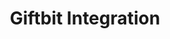 ---
title: Giftbit Integration
integrationName: Giftbit
logo: giftbit-integration.png
slug: giftbit
categories: 
 - reward
highlights: |
    Giftbit allows you to buy, send, and track digital gift card orders. Referral SaaSquatch's Giftbit integration enables you to automatically reward your referral participants with gift cards.
keyFeatures:
 - Hands-off reward generation, fullfillment, and redemption.
 - Automatically send referral participants their gift card redemtion codes by email.
 - Uses a native integration built by SaaSquatch directly on Giftbit's API
moreInfo:
 - "[Giftbit Quickstart Guide](/developer/giftbit)"
category: landingPage
template: intergrationLander.html
---